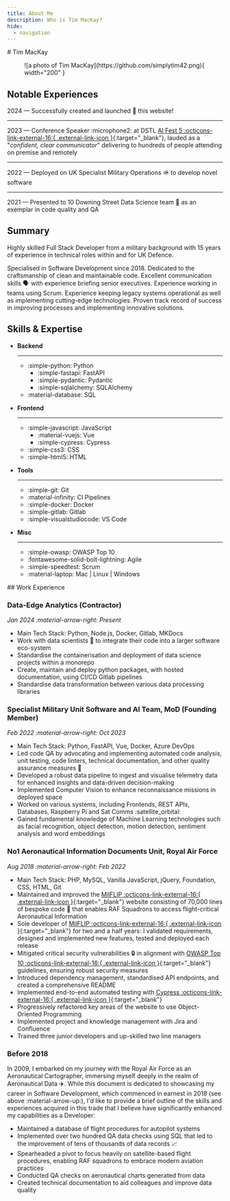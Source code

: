 ```yaml
---
title: About Me
description: Who is Tim MacKay?
hide:
  - navigation
---
```

<div class="centered" markdown>
# Tim MacKay
</div>

<figure markdown>
  ![a photo of Tim MacKay](https://github.com/simplytim42.png){ width="200" }
</figure>


## Notable Experiences
2024 — Successfully created and launched :rocket: this website!

---

2023 — Conference Speaker :microphone2: at DSTL [AI Fest 5 :octicons-link-external-16:{ .external-link-icon }](https://www.gov.uk/government/news/ai-fest-5-bringing-together-top-minds-in-artificial-intelligence){:target="_blank"}, lauded as a "*confident, clear communicator*" delivering to hundreds of people attending on premise and remotely

---

2022 — Deployed on UK Specialist Military Operations :military_helmet: to develop novel software

---

2021 — Presented to 10 Downing Street Data Science team :speech_balloon: as an exemplar in code quality and QA


## Summary
Highly skilled Full Stack Developer from a military background with 15 years of experience in technical roles within and for UK Defence.

Specialised in Software Development since 2018. Dedicated to the craftsmanship of clean and maintainable code. Excellent communication skills :speaking_head: with experience briefing senior executives. Experience working in teams using Scrum. Experience keeping legacy systems operational as well as implementing cutting-edge technologies. Proven track record of success in improving processes and implementing innovative solutions.


## Skills & Expertise
<div class="grid cards" markdown>

- __Backend__

    ---

    - :simple-python:  Python
        - :simple-fastapi:  FastAPI
        - :simple-pydantic: Pydantic
        - :simple-sqlalchemy: SQLAlchemy
    - :material-database: SQL

- __Frontend__

    ---
    
    - :simple-javascript: JavaScript
        - :material-vuejs: Vue
        - :simple-cypress: Cypress
    - :simple-css3: CSS
    - :simple-html5: HTML

- __Tools__

    ---

    - :simple-git: Git
    - :material-infinity: CI Pipelines
    - :simple-docker: Docker
    - :simple-gitlab: Gitlab
    - :simple-visualstudiocode: VS Code

- __Misc__

    ---

    - :simple-owasp: OWASP Top 10
    - :fontawesome-solid-bolt-lightning: Agile
    - :simple-speedtest: Scrum
    - :material-laptop: Mac | Linux | Windows

</div>


## Work Experience
### Data-Edge Analytics (Contractor)
*Jan 2024 :material-arrow-right: Present*

- Main Tech Stack: Python, Node.js, Docker, Gitlab, MKDocs
- Work with data scientists :test_tube: to integrate their code into a larger software eco-system
- Standardise the containerisation and deployment of data science projects within a monorepo
- Create, maintain and deploy python packages, with hosted documentation, using CI/CD Gitlab pipelines
- Standardise data transformation between various data processing libraries

### Specialist Military Unit Software and AI Team, MoD (Founding Member)
*Feb 2022 :material-arrow-right: Oct 2023*

- Main Tech Stack: Python, FastAPI, Vue, Docker, Azure DevOps
- Led code QA by advocating and implementing automated code analysis, unit testing, code linters, technical documentation, and other quality assurance measures :rocket:
- Developed a robust data pipeline to ingest and visualise telemetry data for enhanced insights and data-driven decision-making
- Implemented Computer Vision to enhance reconnaissance missions in deployed space
- Worked on various systems, including Frontends, REST APIs, Databases, Raspberry Pi and Sat Comms :satellite_orbital:
- Gained fundamental knowledge of Machine Learning technologies such as facial recognition, object detection, motion detection, sentiment analysis and word embeddings

### No1 Aeronautical Information Documents Unit, Royal Air Force
*Aug 2018 :material-arrow-right: Feb 2022*

- Main Tech Stack: PHP, MySQL, Vanilla JavaScript, jQuery, Foundation, CSS, HTML, Git
- Maintained and improved the [MilFLIP :octicons-link-external-16:{ .external-link-icon }](https://www.aidu.mod.uk/Milflip/){:target="_blank"} website consisting of 70,000 lines of bespoke code :exploding_head: that enables RAF Squadrons to access flight-critical Aeronautical Information
- Sole developer of [MilFLIP :octicons-link-external-16:{ .external-link-icon }](https://www.aidu.mod.uk/Milflip/){:target="_blank"} for two and a half years: I validated requirements, designed and implemented new features, tested and deployed each release
- Mitigated critical security vulnerabilities :lock: in alignment with [OWASP Top 10 :octicons-link-external-16:{ .external-link-icon }](https://owasp.org/Top10/){:target="_blank"} guidelines, ensuring robust security measures
- Introduced dependency management, standardised API endpoints, and created a comprehensive README
- Implemented end-to-end automated testing with [Cypress :octicons-link-external-16:{ .external-link-icon }](https://www.cypress.io){:target="_blank"}
- Progressively refactored key areas of the website to use Object-Oriented Programming
- Implemented project and knowledge management with Jira and Confluence
- Trained three junior developers and up-skilled two line managers


### Before 2018

In 2009, I embarked on my journey with the Royal Air Force as an Aeronautical Cartographer, immersing myself deeply in the realm of Aeronautical Data :airplane:. While this document is dedicated to showcasing my career in Software Development, which commenced in earnest in 2018 (see above :material-arrow-up:), I'd like to provide a brief outline of the skills and experiences acquired in this trade that I believe have significantly enhanced my capabilities as a Developer:

- Maintained a database of flight procedures for autopilot systems
- Implemented over two hundred QA data checks using SQL that led to the improvement of tens of thousands of data records :chart_with_upwards_trend:
- Spearheaded a pivot to focus heavily on satellite-based flight procedures, enabling RAF squadrons to embrace modern aviation practices
- Conducted QA checks on aeronautical charts generated from data
- Created technical documentation to aid colleagues and improve data quality